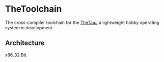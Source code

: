 # TheToolchain
The cross-compiler toolchain for the [TheTaaJ](https://github.com/TheJaat/TheTaaJ) a lightweight hobby operating system in development.

## Architecture
x86_32 Bit.
